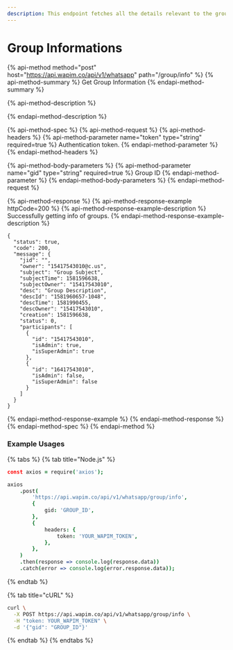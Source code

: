 ```yaml
---
description: This endpoint fetches all the details relevant to the group.
---
```


# Group Informations

{% api-method method="post" host="https://api.wapim.co/api/v1/whatsapp" path="/group/info" %}
{% api-method-summary %}
Get Group Information
{% endapi-method-summary %}

{% api-method-description %}

{% endapi-method-description %}

{% api-method-spec %}
{% api-method-request %}
{% api-method-headers %}
{% api-method-parameter name="token" type="string" required=true %}
Authentication token.
{% endapi-method-parameter %}
{% endapi-method-headers %}

{% api-method-body-parameters %}
{% api-method-parameter name="gid" type="string" required=true %}
Group ID
{% endapi-method-parameter %}
{% endapi-method-body-parameters %}
{% endapi-method-request %}

{% api-method-response %}
{% api-method-response-example httpCode=200 %}
{% api-method-response-example-description %}
Successfully getting info of groups.
{% endapi-method-response-example-description %}

```text
{
  "status": true,
  "code": 200,
  "message": {
    "jid": "",
    "owner": "15417543010@c.us",
    "subject": "Group Subject",
    "subjectTime": 1581596638,
    "subjectOwner": "15417543010",
    "desc": "Group Description",
    "descId": "1581960657-1048",
    "descTime": 1581990455,
    "descOwner": "15417543010",
    "creation": 1581596638,
    "status": 0,
    "participants": [
      {
        "id": "15417543010",
        "isAdmin": true,
        "isSuperAdmin": true
      },
      {
        "id": "16417543010",
        "isAdmin": false,
        "isSuperAdmin": false
      }
    ]
  }
}
```
{% endapi-method-response-example %}
{% endapi-method-response %}
{% endapi-method-spec %}
{% endapi-method %}

### Example Usages

{% tabs %}
{% tab title="Node.js" %}
```coffeescript
const axios = require('axios');

axios
	.post(
		'https://api.wapim.co/api/v1/whatsapp/group/info',
		{
			gid: 'GROUP_ID',
		},
		{
			headers: {
				token: 'YOUR_WAPIM_TOKEN',
			},
		},
	)
	.then(response => console.log(response.data))
	.catch(error => console.log(error.response.data));

```
{% endtab %}

{% tab title="cURL" %}
```bash
curl \
  -X POST https://api.wapim.co/api/v1/whatsapp/group/info \
  -H "token: YOUR_WAPIM_TOKEN" \
  -d '{"gid": "GROUP_ID"}'
```
{% endtab %}
{% endtabs %}

